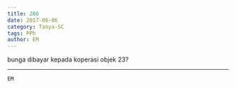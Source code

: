 ```yaml
---
title: 286
date: 2017-06-06
category: Tanya-SC
tags: PPh
author: EM
---
```


bunga dibayar kepada koperasi objek 23?

---



`EM`
